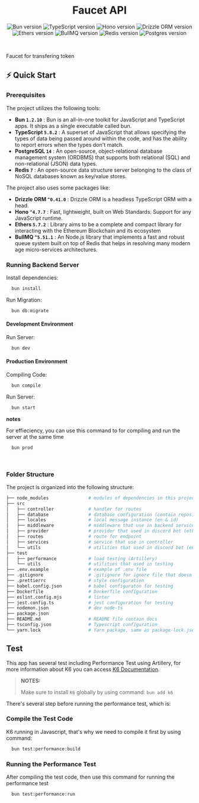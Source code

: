 <div align="center">

# Faucet API

![Bun version](https://img.shields.io/badge/Bun-1.2.10-white?style=for-the-badge&logo=bun)
![TypeScript version](https://img.shields.io/badge/TypeScript-5.8.2%2B-007ACC?style=for-the-badge&logo=typescript)
![Hono version](https://img.shields.io/badge/Hono-4.7.7-orange?style=for-the-badge&logo=Hono)
![Drizzle ORM version](https://img.shields.io/badge/Drizzle-^0.41.0-green?style=for-the-badge&logo=Drizzle)
![Ethers version](https://img.shields.io/badge/Ethers-5.7.2-white?style=for-the-badge&logo=ethers)
![BullMQ version](https://img.shields.io/badge/BullMQ-5.51.1-red?style=for-the-badge&logo=bullmq)
![Redis version](https://img.shields.io/badge/Redis-7.0%2B-DC382D?style=for-the-badge&logo=redis)
![Postgres version](https://img.shields.io/badge/PostgreSQL-14.13-blue?style=for-the-badge&logo=postgreSQL)

<br/>

</div>

Faucet for transfering token

## ⚡️ Quick Start

### Prerequisites

The project utilizes the following tools:

- **Bun `1.2.10`** : Bun is an all-in-one toolkit for JavaScript and TypeScript apps. It ships as a single executable called bun.
- **TypeScript `5.8.2`** : A superset of JavaScript that allows specifying the types of data being passed around within the code, and has the ability to report errors when the types don't match.
- **PostgreSQL `14`** : An open-source, object-relational database management system (ORDBMS) that supports both relational (SQL) and non-relational (JSON) data types.
- **Redis `7`** : An open-source data structure server belonging to the class of NoSQL databases known as key/value stores.

The project also uses some packages like:

- **Drizzle ORM `^0.41.0`** : Drizzle ORM is a headless TypeScript ORM with a head.
- **Hono `^4.7.7`** : Fast, lightweight, built on Web Standards. Support for any JavaScript runtime.
- **Ethers `5.7.2`** : Library aims to be a complete and compact library for interacting with the Ethereum Blockchain and its ecosystem
- **BullMQ `^5.51.1`** : An Node.js library that implements a fast and robust queue system built on top of Redis that helps in resolving many modern age micro-services architectures.

### Running Backend Server

Install dependencies:

```bash
  bun install
```

Run Migration:

```bash
  bun db:migrate
```

#### Development Environment

Run Server:

```bash
  bun dev
```

#### Production Environment

Compiling Code:

```bash
  bun compile
```

Run Server:

```bash
  bun start
```

**notes**

For effieciency, you can use this command to for compiling and run the server at the same time

```bash
  bun prod
```

$~$

### Folder Structure

The project is organized into the following structure:

```bash
├── node_modules               # modules of dependencies in this project
├── src
│   ├── controller             # handler for routes
│   ├── database               # database configuration (contain repository, entities, migrations and datasource instance)
│   ├── locales                # local message instance (en & id)
│   ├── middleware             # middleware that use in backend service (custom, env, etc.)
│   ├── provider               # provider that used in discord bot (ethers.js, envConfig, etc)
│   ├── routes                 # route for endpoint
│   ├── services               # service that use in controller
│   └── utils                  # utilities that used in discord bot (enum, etc)
├── test
│   ├── performance            # load testing (Artillery)
│   └── utils                  # utilities that used in testing
├── .env.example               # example of .env file
├── .gitignore                 # .gitignore for ignore file that doesn't want to push to github
├── .prettierrc                # style configuration
├── babel.config.json          # babel configuraton for testing
├── Dockerfile                 # Dockerfile configuration
├── eslint.config.mjs          # linter
├── jest.config.ts             # jest configuration for testing
├── nodemon.json               # dev node-ts
├── package.json
├── README.md                  # README file contain docs
├── tsconfig.json              # Typescript configuration
└── yarn.lock                  # Yarn package, same as package-lock.json
```

## Test

This app has several test including Performance Test using Artillery, for more information about K6 you can access [K6 Documentation](https://k6.io).

> **NOTES:**
>
> Make sure to install `K6` globally by using command: `bun add k6`

There's several step before running the performance test, which is:

### Compile the Test Code

K6 running in Javascript, that's why we need to compile it first by using command:

```bash
  bun test:performance:build
```

### Running the Performance Test

After compiling the test code, then use this command for running the performance test

```bash
  bun test:performance:run
```
